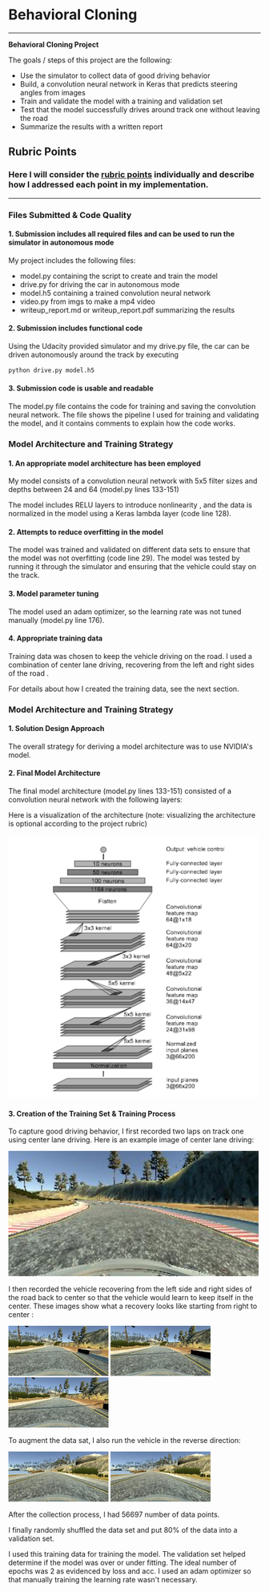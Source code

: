 # **Behavioral Cloning** 

---

**Behavioral Cloning Project**

The goals / steps of this project are the following:
* Use the simulator to collect data of good driving behavior
* Build, a convolution neural network in Keras that predicts steering angles from images
* Train and validate the model with a training and validation set
* Test that the model successfully drives around track one without leaving the road
* Summarize the results with a written report


[//]: # (Image References)

[image1]: ./examples/placeholder.png "Model Visualization"
[image2]: ./examples/placeholder.png "Grayscaling"
[image3]: ./examples/placeholder_small.png "Recovery Image"
[image4]: ./examples/placeholder_small.png "Recovery Image"
[image5]: ./examples/placeholder_small.png "Recovery Image"
[image6]: ./examples/placeholder_small.png "Normal Image"
[image7]: ./examples/placeholder_small.png "Flipped Image"

## Rubric Points
### Here I will consider the [rubric points](https://review.udacity.com/#!/rubrics/432/view) individually and describe how I addressed each point in my implementation.  

---
### Files Submitted & Code Quality

#### 1. Submission includes all required files and can be used to run the simulator in autonomous mode

My project includes the following files:
* model.py containing the script to create and train the model
* drive.py for driving the car in autonomous mode
* model.h5 containing a trained convolution neural network 
* video.py from imgs to make a mp4 video
* writeup_report.md or writeup_report.pdf summarizing the results

#### 2. Submission includes functional code
Using the Udacity provided simulator and my drive.py file, the car can be driven autonomously around the track by executing 
```sh
python drive.py model.h5
```

#### 3. Submission code is usable and readable

The model.py file contains the code for training and saving the convolution neural network. The file shows the pipeline I used for training and validating the model, and it contains comments to explain how the code works.

### Model Architecture and Training Strategy

#### 1. An appropriate model architecture has been employed

My model consists of a convolution neural network with 5x5 filter sizes and depths between 24 and 64 (model.py lines 133-151) 

The model includes RELU layers to introduce nonlinearity , and the data is normalized in the model using a Keras lambda layer (code line 128). 

#### 2. Attempts to reduce overfitting in the model

The model was trained and validated on different data sets to ensure that the model was not overfitting (code line 29). The model was tested by running it through the simulator and ensuring that the vehicle could stay on the track.

#### 3. Model parameter tuning

The model used an adam optimizer, so the learning rate was not tuned manually (model.py line 176).

#### 4. Appropriate training data

Training data was chosen to keep the vehicle driving on the road. I used a combination of center lane driving, recovering from the left and right sides of the road .

For details about how I created the training data, see the next section. 

### Model Architecture and Training Strategy

#### 1. Solution Design Approach

The overall strategy for deriving a model architecture was to use NVIDIA's model.

#### 2. Final Model Architecture

The final model architecture (model.py lines 133-151) consisted of a convolution neural network with the following layers:

Here is a visualization of the architecture (note: visualizing the architecture is optional according to the project rubric)

<img src="examples/nvidiamodel.png" width="500" />

#### 3. Creation of the Training Set & Training Process

To capture good driving behavior, I first recorded two laps on track one using center lane driving. Here is an example image of center lane driving:

<img src="examples/center.jpg" width="500" />

I then recorded the vehicle recovering from the left side and right sides of the road back to center so that the vehicle would learn to keep itself in the center. 
These images show what a recovery looks like starting from right to center :

<div class="test">
<img src="examples/center_2018_05_19_10_44_10_311.jpg" width="200" />
<img src="examples/center_2018_05_19_10_44_10_411.jpg" width="200" />
<img src="examples/center_2018_05_19_10_44_10_516.jpg" width="200" />
</div>
 


To augment the data sat, I also run the vehicle in the reverse direction:

<div class="test">
<img src="examples/cropbefor.jpg" width="200" />
<img src="examples/cropafter.jpg" width="200" />

</div>

After the collection process, I had 56697 number of data points.  


I finally randomly shuffled the data set and put 80% of the data into a validation set. 

I used this training data for training the model. The validation set helped determine if the model was over or under fitting. The ideal number of epochs was 2 as evidenced by loss and acc. 
I used an adam optimizer so that manually training the learning rate wasn't necessary.
